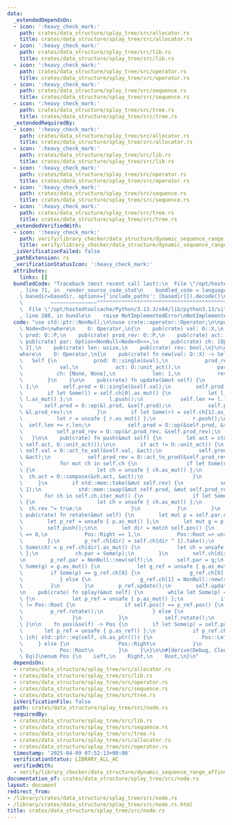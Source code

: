 ```yaml
---
data:
  _extendedDependsOn:
  - icon: ':heavy_check_mark:'
    path: crates/data_structure/splay_tree/src/allocator.rs
    title: crates/data_structure/splay_tree/src/allocator.rs
  - icon: ':heavy_check_mark:'
    path: crates/data_structure/splay_tree/src/lib.rs
    title: crates/data_structure/splay_tree/src/lib.rs
  - icon: ':heavy_check_mark:'
    path: crates/data_structure/splay_tree/src/operator.rs
    title: crates/data_structure/splay_tree/src/operator.rs
  - icon: ':heavy_check_mark:'
    path: crates/data_structure/splay_tree/src/sequence.rs
    title: crates/data_structure/splay_tree/src/sequence.rs
  - icon: ':heavy_check_mark:'
    path: crates/data_structure/splay_tree/src/tree.rs
    title: crates/data_structure/splay_tree/src/tree.rs
  _extendedRequiredBy:
  - icon: ':heavy_check_mark:'
    path: crates/data_structure/splay_tree/src/allocator.rs
    title: crates/data_structure/splay_tree/src/allocator.rs
  - icon: ':heavy_check_mark:'
    path: crates/data_structure/splay_tree/src/lib.rs
    title: crates/data_structure/splay_tree/src/lib.rs
  - icon: ':heavy_check_mark:'
    path: crates/data_structure/splay_tree/src/operator.rs
    title: crates/data_structure/splay_tree/src/operator.rs
  - icon: ':heavy_check_mark:'
    path: crates/data_structure/splay_tree/src/sequence.rs
    title: crates/data_structure/splay_tree/src/sequence.rs
  - icon: ':heavy_check_mark:'
    path: crates/data_structure/splay_tree/src/tree.rs
    title: crates/data_structure/splay_tree/src/tree.rs
  _extendedVerifiedWith:
  - icon: ':heavy_check_mark:'
    path: verify/library_checker/data_structure/dynamic_sequence_range_affine_range_sum/src/main.rs
    title: verify/library_checker/data_structure/dynamic_sequence_range_affine_range_sum/src/main.rs
  _isVerificationFailed: false
  _pathExtension: rs
  _verificationStatusIcon: ':heavy_check_mark:'
  attributes:
    links: []
  bundledCode: "Traceback (most recent call last):\n  File \"/opt/hostedtoolcache/Python/3.13.3/x64/lib/python3.13/site-packages/onlinejudge_verify/documentation/build.py\"\
    , line 71, in _render_source_code_stat\n    bundled_code = language.bundle(stat.path,\
    \ basedir=basedir, options={'include_paths': [basedir]}).decode()\n          \
    \         ~~~~~~~~~~~~~~~^^^^^^^^^^^^^^^^^^^^^^^^^^^^^^^^^^^^^^^^^^^^^^^^^^^^^^^^^^^^^^^^^^\n\
    \  File \"/opt/hostedtoolcache/Python/3.13.3/x64/lib/python3.13/site-packages/onlinejudge_verify/languages/rust.py\"\
    , line 288, in bundle\n    raise NotImplementedError\nNotImplementedError\n"
  code: "use std::ptr::NonNull;\n\nuse crate::operator::Operator;\n\npub(crate) struct\
    \ Node<O>\nwhere\n    O: Operator,\n{\n    pub(crate) val: O::X,\n    pub(crate)\
    \ prod: O::P,\n    pub(crate) prod_rev: O::P,\n    pub(crate) act: O::F,\n   \
    \ pub(crate) par: Option<NonNull<Node<O>>>,\n    pub(crate) ch: [Option<NonNull<Node<O>>>;\
    \ 2],\n    pub(crate) len: usize,\n    pub(crate) rev: bool,\n}\n\nimpl<O> Node<O>\n\
    where\n    O: Operator,\n{\n    pub(crate) fn new(val: O::X) -> Self {\n     \
    \   Self {\n            prod: O::single(&val),\n            prod_rev: O::single(&val),\n\
    \            val,\n            act: O::unit_act(),\n            par: None,\n \
    \           ch: [None, None],\n            len: 1,\n            rev: false,\n\
    \        }\n    }\n\n    pub(crate) fn update(&mut self) {\n        self.len =\
    \ 1;\n        self.prod = O::single(&self.val);\n        self.prod_rev = O::single(&self.val);\n\
    \        if let Some(l) = self.ch[0].as_mut() {\n            let l = unsafe {\
    \ l.as_mut() };\n            l.push();\n            self.len += l.len;\n     \
    \       self.prod = O::op(&l.prod, &self.prod);\n            self.prod_rev = O::op(&self.prod_rev,\
    \ &l.prod_rev);\n        }\n        if let Some(r) = self.ch[1].as_mut() {\n \
    \           let r = unsafe { r.as_mut() };\n            r.push();\n          \
    \  self.len += r.len;\n            self.prod = O::op(&self.prod, &r.prod);\n \
    \           self.prod_rev = O::op(&r.prod_rev, &self.prod_rev);\n        }\n \
    \   }\n\n    pub(crate) fn push(&mut self) {\n        let act = std::mem::replace(&mut\
    \ self.act, O::unit_act());\n\n        if act != O::unit_act() {\n           \
    \ self.val = O::act_to_val(&self.val, &act);\n            self.prod = O::act_to_prod(&self.prod,\
    \ &act);\n            self.prod_rev = O::act_to_prod(&self.prod_rev, &act);\n\
    \            for mut ch in self.ch {\n                if let Some(ch) = ch.as_mut()\
    \ {\n                    let ch = unsafe { ch.as_mut() };\n                  \
    \  ch.act = O::compose(&ch.act, &act);\n                }\n            }\n   \
    \     }\n        if std::mem::take(&mut self.rev) {\n            self.ch.swap(0,\
    \ 1);\n            std::mem::swap(&mut self.prod, &mut self.prod_rev);\n     \
    \       for ch in self.ch.iter_mut() {\n                if let Some(ch) = ch.as_mut()\
    \ {\n                    let ch = unsafe { ch.as_mut() };\n                  \
    \  ch.rev ^= true;\n                }\n            }\n        }\n    }\n\n   \
    \ pub(crate) fn rotate(&mut self) {\n        let mut p = self.par.unwrap();\n\
    \        let p_ref = unsafe { p.as_mut() };\n        let mut g = p_ref.par;\n\
    \        self.push();\n\n        let dir = match self.pos() {\n            Pos::Left\
    \ => 0,\n            Pos::Right => 1,\n            Pos::Root => unreachable!(),\n\
    \        };\n        p_ref.ch[dir] = self.ch[dir ^ 1].take();\n        if let\
    \ Some(ch) = p_ref.ch[dir].as_mut() {\n            let ch = unsafe { ch.as_mut()\
    \ };\n            ch.par = Some(p);\n        }\n        self.ch[dir ^ 1] = Some(p);\n\
    \n        p_ref.par = NonNull::new(self);\n        self.par = g;\n        if let\
    \ Some(g) = g.as_mut() {\n            let g_ref = unsafe { g.as_mut() };\n   \
    \         if Some(p) == g_ref.ch[0] {\n                g_ref.ch[0] = NonNull::new(self);\n\
    \            } else {\n                g_ref.ch[1] = NonNull::new(self);\n   \
    \         }\n        }\n        p_ref.update();\n        self.update();\n    }\n\
    \n    pub(crate) fn splay(&mut self) {\n        while let Some(p) = self.par.as_mut()\
    \ {\n            let p_ref = unsafe { p.as_mut() };\n            if p_ref.pos()\
    \ != Pos::Root {\n                if self.pos() == p_ref.pos() {\n           \
    \         p_ref.rotate();\n                } else {\n                    self.rotate();\n\
    \                }\n            }\n            self.rotate();\n        }\n   \
    \ }\n\n    fn pos(&self) -> Pos {\n        if let Some(p) = self.par {\n     \
    \       let p_ref = unsafe { p.as_ref() };\n            if p_ref.ch[0].map_or(false,\
    \ |ch| std::ptr::eq(self, ch.as_ptr())) {\n                Pos::Left\n       \
    \     } else {\n                Pos::Right\n            }\n        } else {\n\
    \            Pos::Root\n        }\n    }\n}\n\n#[derive(Debug, Clone, Copy, PartialEq,\
    \ Eq)]\nenum Pos {\n    Left,\n    Right,\n    Root,\n}\n"
  dependsOn:
  - crates/data_structure/splay_tree/src/allocator.rs
  - crates/data_structure/splay_tree/src/lib.rs
  - crates/data_structure/splay_tree/src/operator.rs
  - crates/data_structure/splay_tree/src/sequence.rs
  - crates/data_structure/splay_tree/src/tree.rs
  isVerificationFile: false
  path: crates/data_structure/splay_tree/src/node.rs
  requiredBy:
  - crates/data_structure/splay_tree/src/lib.rs
  - crates/data_structure/splay_tree/src/sequence.rs
  - crates/data_structure/splay_tree/src/tree.rs
  - crates/data_structure/splay_tree/src/allocator.rs
  - crates/data_structure/splay_tree/src/operator.rs
  timestamp: '2025-04-09 07:52:13+00:00'
  verificationStatus: LIBRARY_ALL_AC
  verifiedWith:
  - verify/library_checker/data_structure/dynamic_sequence_range_affine_range_sum/src/main.rs
documentation_of: crates/data_structure/splay_tree/src/node.rs
layout: document
redirect_from:
- /library/crates/data_structure/splay_tree/src/node.rs
- /library/crates/data_structure/splay_tree/src/node.rs.html
title: crates/data_structure/splay_tree/src/node.rs
---
```

